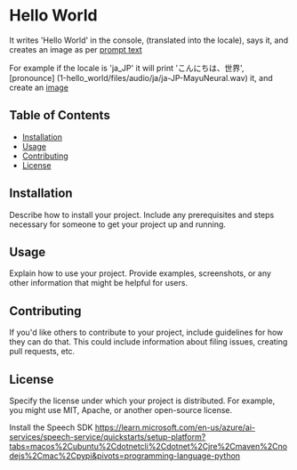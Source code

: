 # Hello World

It writes 'Hello World' in the console, (translated into the locale), says it, and creates an image as per [prompt text](files/prompt_image.txt)


For example if the locale is 'ja_JP' it will print 'こんにちは、世界', [pronounce] (1-hello_world/files/audio/ja/ja-JP-MayuNeural.wav) it, and create an [image](files/images/JP/dalle3_20231214204519.png)

## Table of Contents

- [Installation](#installation)
- [Usage](#usage)
- [Contributing](#contributing)
- [License](#license)

## Installation

Describe how to install your project. Include any prerequisites and steps necessary for someone to get your project up and running.

## Usage

Explain how to use your project. Provide examples, screenshots, or any other information that might be helpful for users.

## Contributing

If you'd like others to contribute to your project, include guidelines for how they can do that. This could include information about filing issues, creating pull requests, etc.

## License

Specify the license under which your project is distributed. For example, you might use MIT, Apache, or another open-source license.



Install the Speech SDK
https://learn.microsoft.com/en-us/azure/ai-services/speech-service/quickstarts/setup-platform?tabs=macos%2Cubuntu%2Cdotnetcli%2Cdotnet%2Cjre%2Cmaven%2Cnodejs%2Cmac%2Cpypi&pivots=programming-language-python



